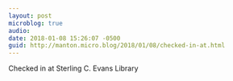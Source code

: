 ```yaml
---
layout: post
microblog: true
audio: 
date: 2018-01-08 15:26:07 -0500
guid: http://manton.micro.blog/2018/01/08/checked-in-at.html
---
```

Checked in at Sterling C. Evans Library
